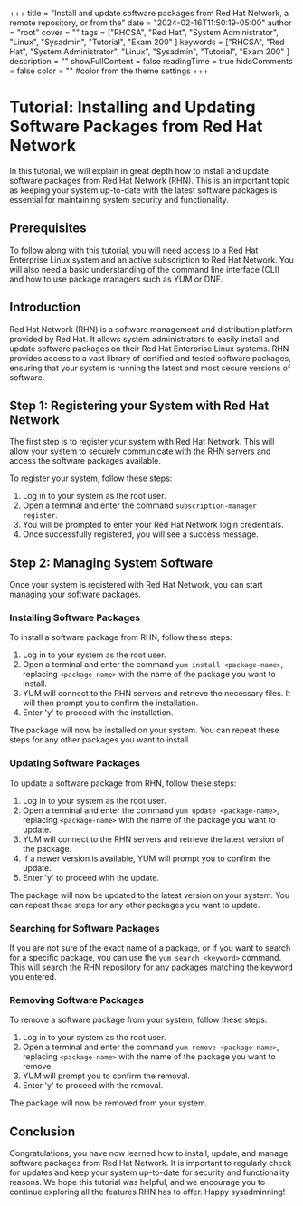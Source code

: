 +++
title = "Install and update software packages from Red Hat Network, a remote repository, or from the"
date = "2024-02-16T11:50:19-05:00"
author = "root"
cover = ""
tags = ["RHCSA", "Red Hat", "System Administrator", "Linux", "Sysadmin", "Tutorial", "Exam 200" ]
keywords = ["RHCSA", "Red Hat", "System Administrator", "Linux", "Sysadmin", "Tutorial", "Exam 200" ]
description = ""
showFullContent = false
readingTime = true
hideComments = false
color = "" #color from the theme settings
+++


# Tutorial: Installing and Updating Software Packages from Red Hat Network

In this tutorial, we will explain in great depth how to install and update software packages from Red Hat Network (RHN). This is an important topic as keeping your system up-to-date with the latest software packages is essential for maintaining system security and functionality.

## Prerequisites

To follow along with this tutorial, you will need access to a Red Hat Enterprise Linux system and an active subscription to Red Hat Network. You will also need a basic understanding of the command line interface (CLI) and how to use package managers such as YUM or DNF.

## Introduction

Red Hat Network (RHN) is a software management and distribution platform provided by Red Hat. It allows system administrators to easily install and update software packages on their Red Hat Enterprise Linux systems. RHN provides access to a vast library of certified and tested software packages, ensuring that your system is running the latest and most secure versions of software.

## Step 1: Registering your System with Red Hat Network

The first step is to register your system with Red Hat Network. This will allow your system to securely communicate with the RHN servers and access the software packages available.

To register your system, follow these steps:

1. Log in to your system as the root user.
2. Open a terminal and enter the command `subscription-manager register`.
3. You will be prompted to enter your Red Hat Network login credentials.
4. Once successfully registered, you will see a success message.

## Step 2: Managing System Software

Once your system is registered with Red Hat Network, you can start managing your software packages.

### Installing Software Packages

To install a software package from RHN, follow these steps:

1. Log in to your system as the root user.
2. Open a terminal and enter the command `yum install <package-name>`, replacing `<package-name>` with the name of the package you want to install.
3. YUM will connect to the RHN servers and retrieve the necessary files. It will then prompt you to confirm the installation.
4. Enter 'y' to proceed with the installation.

The package will now be installed on your system. You can repeat these steps for any other packages you want to install.

### Updating Software Packages

To update a software package from RHN, follow these steps:

1. Log in to your system as the root user.
2. Open a terminal and enter the command `yum update <package-name>`, replacing `<package-name>` with the name of the package you want to update.
3. YUM will connect to the RHN servers and retrieve the latest version of the package.
4. If a newer version is available, YUM will prompt you to confirm the update.
5. Enter 'y' to proceed with the update.

The package will now be updated to the latest version on your system. You can repeat these steps for any other packages you want to update.

### Searching for Software Packages

If you are not sure of the exact name of a package, or if you want to search for a specific package, you can use the `yum search <keyword>` command. This will search the RHN repository for any packages matching the keyword you entered.

### Removing Software Packages

To remove a software package from your system, follow these steps:

1. Log in to your system as the root user.
2. Open a terminal and enter the command `yum remove <package-name>`, replacing `<package-name>` with the name of the package you want to remove.
3. YUM will prompt you to confirm the removal.
4. Enter 'y' to proceed with the removal.

The package will now be removed from your system.

## Conclusion

Congratulations, you have now learned how to install, update, and manage software packages from Red Hat Network. It is important to regularly check for updates and keep your system up-to-date for security and functionality reasons. We hope this tutorial was helpful, and we encourage you to continue exploring all the features RHN has to offer. Happy sysadminning!